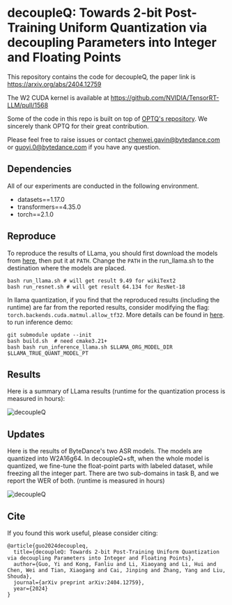 # decoupleQ: Towards 2-bit Post-Training Uniform Quantization via decoupling Parameters into Integer and Floating Points

This repository contains the code for decoupleQ, the paper link is https://arxiv.org/abs/2404.12759 

The W2 CUDA kernel is available at https://github.com/NVIDIA/TensorRT-LLM/pull/1568

Some of the code in this repo is built on top of [OPTQ's repository](https://github.com/IST-DASLab/gptq). We sincerely thank OPTQ for their great contribution.

Please feel free to raise issues or contact chenwei.gavin@bytedance.com or guoyi.0@bytedance.com if you have any question.

## Dependencies
All of our experiments are conducted in the following environment.
* datasets==1.17.0
* transformers==4.35.0
* torch==2.1.0


## Reproduce
To reproduce the results of LLama, you should first download the models from [here](https://llama.meta.com/llama-downloads/), 
then put it at ``PATH``. Change the ``PATH`` in the run_llama.sh to the destination where the models are placed.
```
bash run_llama.sh # will get result 9.49 for wikiText2
bash run_resnet.sh # will get result 64.134 for ResNet-18
````
In llama quantization, if you find that the reproduced results (including the runtime) are far from the reported results, 
consider modifying the flag: `torch.backends.cuda.matmul.allow_tf32`. More details can be found in [here](https://pytorch.org/docs/stable/notes/cuda.html#tf32-on-ampere).
to run inference demo:
```
git submodule update --init
bash build.sh  # need cmake3.21+
bash bash run_inference_llama.sh $LLAMA_ORG_MODEL_DIR $LLAMA_TRUE_QUANT_MODEL_PT
```


## Results
Here is a summary of LLama results (runtime for
the quantization process is measured in hours):

![decoupleQ](imgs/img.png)


## Updates
Here is the results of ByteDance's two ASR models. The models are quantized into W2A16g64.
In decoupleQ+sft, when the whole model is quantized, we fine-tune the float-point parts with labeled dataset, while freezing all the
integer part. There are two sub-domains in task B, and we report the WER of both. (runtime is measured in hours)

![decoupleQ](imgs/private_exp.png)

## Cite

If you found this work useful, please consider citing: 
```
@article{guo2024decoupleq,
  title={decoupleQ: Towards 2-bit Post-Training Uniform Quantization via decoupling Parameters into Integer and Floating Points},
  author={Guo, Yi and Kong, Fanliu and Li, Xiaoyang and Li, Hui and Chen, Wei and Tian, Xiaogang and Cai, Jinping and Zhang, Yang and Liu, Shouda},
  journal={arXiv preprint arXiv:2404.12759},
  year={2024}
}
```
